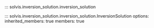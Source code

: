 ::: solvis.inversion_solution.inversion_solution

::: solvis.inversion_solution.inversion_solution.InversionSolution
    options:
       inherited_members: true
       members: true
        <!-- - IO -->


<!--        	- from_archive
        - filter_solution
        # from InversionSolutionFile ...
       	- to_archive
       	- archive
       	- archive_path
        - ruptures
        - rupture_rates
        - logic_tree_branch
        - fault_regime
        - indices
        - average_slips
        # from Operations
        - section_target_slip_rates
        - section_participation_rates
        - fault_participation_rates
        - fault_sections
        - rupture_sections
        - fault_sections_with_rupture_rates
        - parent_fault_names
        - fault_sections_with_solution_slip_rates
        - rs_with_rupture_rates
        - ruptures_with_rupture_rates
 -->
